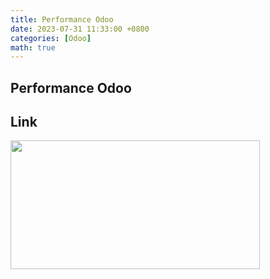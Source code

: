 ```yaml
---
title: Performance Odoo 
date: 2023-07-31 11:33:00 +0800
categories: [Odoo]
math: true
---
```

## Performance Odoo 

## Link

[<img class="alignnone wp-image-784 size-full" src="https://vyqyty.github.io/assets/img/uploads/improving-the-performance-of-odoo-deployments.pdf" alt="" width="399" height="206" srcset="https://vyqyty.github.io/assets/img/uploads/improving-the-performance-of-odoo-deployments.pdf 399w, https://vyqyty.github.io/assets/img/uploads/improving-the-performance-of-odoo-deployments.pdf 300w, https://vyqyty.github.io/assets/img/uploads/improving-the-performance-of-odoo-deployments.pdf 150w" sizes="(max-width: 399px) 100vw, 399px" />](https://vyqyty.github.io/assets/img/uploads/improving-the-performance-of-odoo-deployments.pdf)
